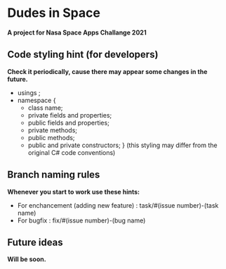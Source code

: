 # Dudes in Space
**A project for Nasa Space Apps Challange 2021**

## Code styling hint (for developers)  
**Check it periodically, cause there may appear some changes in the future.**
- usings ;
- namespace {
  - class name; 
  - private fields and properties;
  - public fields and properties;
  - private methods;
  - public methods;
  - public and private constructors;
}
(this styling may differ from the original C# code conventions)

## Branch naming rules 
**Whenever you start to work use these hints:**
- For enchancement (adding new feature) : task/#(issue number)-(task name)
- For bugfix : fix/#(issue number)-(bug name)

## Future ideas
**Will be soon.**
